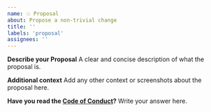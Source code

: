 ```yaml
---
name: 💥 Proposal
about: Propose a non-trivial change 
title: ''
labels: 'proposal'
assignees: ''
---
```


**Describe your Proposal**
A clear and concise description of what the proposal is.

**Additional context**
Add any other context or screenshots about the proposal here.

**Have you read the [Code of Conduct](https://github.com/CrazySJ07/CrazySJ07/blob/main/code_of_conduct.md)?**
Write your answer here.
